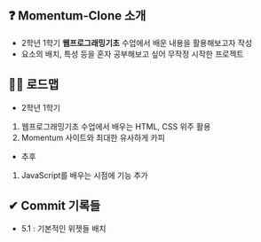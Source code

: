 ## ❓ Momentum-Clone 소개 
- 2학년 1학기 <b>웹프로그래밍기초</b> 수업에서 배운 내용을 활용해보고자 작성
- 요소의 배치, 특성 등을 혼자 공부해보고 싶어 무작정 시작한 프로젝트

## 🙋‍♀️ 로드맵 
- 2학년 1학기
1. 웹프로그래밍기초 수업에서 배우는 HTML, CSS 위주 활용
2. Momentum 사이트와 최대한 유사하게 카피
- 추후
1. JavaScript를 배우는 시점에 기능 추가

## ✔ Commit 기록들
- 5.1 : 기본적인 위젯들 배치